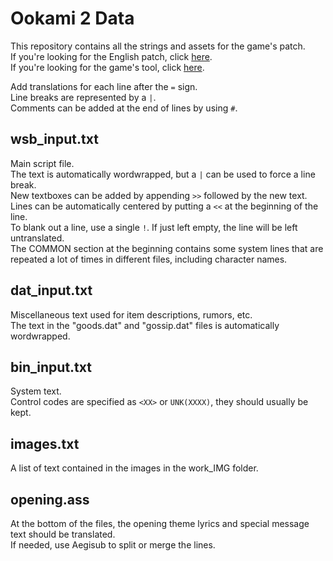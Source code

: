 # Ookami 2 Data
This repository contains all the strings and assets for the game's patch.  
If you're looking for the English patch, click [here](https://github.com/AGTTeam/Ookami2Data/releases).  
If you're looking for the game's tool, click [here](https://github.com/AGTTeam/OokamiTranslation).  

Add translations for each line after the `=` sign.  
Line breaks are represented by a `|`.  
Comments can be added at the end of lines by using `#`.  
## wsb_input.txt
Main script file.  
The text is automatically wordwrapped, but a `|` can be used to force a line break.  
New textboxes can be added by appending `>>` followed by the new text.  
Lines can be automatically centered by putting a `<<` at the beginning of the line.  
To blank out a line, use a single `!`. If just left empty, the line will be left untranslated.  
The COMMON section at the beginning contains some system lines that are repeated a lot of times in different files, including character names.  
## dat_input.txt
Miscellaneous text used for item descriptions, rumors, etc.  
The text in the "goods.dat" and "gossip.dat" files is automatically wordwrapped.  
## bin_input.txt
System text.  
Control codes are specified as `<XX>` or `UNK(XXXX)`, they should usually be kept.  
## images.txt
A list of text contained in the images in the work_IMG folder.  
## opening.ass
At the bottom of the files, the opening theme lyrics and special message text should be translated.  
If needed, use Aegisub to split or merge the lines.  
